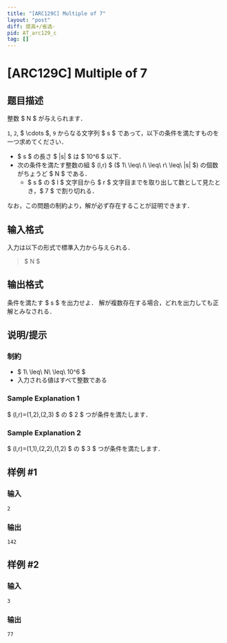 ```yaml
---
title: "[ARC129C] Multiple of 7"
layout: "post"
diff: 提高+/省选-
pid: AT_arc129_c
tag: []
---
```


# [ARC129C] Multiple of 7

## 题目描述

[problemUrl]: https://atcoder.jp/contests/arc129/tasks/arc129_c

整数 $ N $ が与えられます．

`1`, `2`, $ \cdots $, `9` からなる文字列 $ s $ であって，以下の条件を満たすものを一つ求めてください．

- $ s $ の長さ $ |s| $ は $ 10^6 $ 以下．
- 次の条件を満たす整数の組 $ (l,r) $ ($ 1\ \leq\ l\ \leq\ r\ \leq\ |s| $) の個数がちょうど $ N $ である．
  - $ s $ の $ l $ 文字目から $ r $ 文字目までを取り出して数として見たとき，$ 7 $ で割り切れる．

なお，この問題の制約より，解が必ず存在することが証明できます．

## 输入格式

入力は以下の形式で標準入力から与えられる．

> $ N $

## 输出格式

条件を満たす $ s $ を出力せよ． 解が複数存在する場合，どれを出力しても正解とみなされる．

## 说明/提示

### 制約

- $ 1\ \leq\ N\ \leq\ 10^6 $
- 入力される値はすべて整数である

### Sample Explanation 1

$ (l,r)=(1,2),(2,3) $ の $ 2 $ つが条件を満たします．

### Sample Explanation 2

$ (l,r)=(1,1),(2,2),(1,2) $ の $ 3 $ つが条件を満たします．

## 样例 #1

### 输入

```
2
```

### 输出

```
142
```

## 样例 #2

### 输入

```
3
```

### 输出

```
77
```

